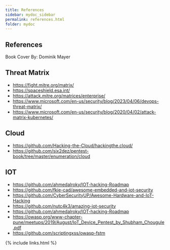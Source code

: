 ```yaml
---
title: References
sidebar: mydoc_sidebar
permalink: references.html
folder: mydoc
---
```




## References 

Book Cover By: Dominik Mayer


## Threat Matrix

- https://fight.mitre.org/matrix/
- https://spaceshield.esa.int/
- https://attack.mitre.org/matrices/enterprise/
- https://www.microsoft.com/en-us/security/blog/2023/04/06/devops-threat-matrix/
- https://www.microsoft.com/en-us/security/blog/2020/04/02/attack-matrix-kubernetes/


## Cloud

- https://github.com/Hacking-the-Cloud/hackingthe.cloud/
- https://github.com/six2dez/pentest-book/tree/master/enumeration/cloud


## IOT

-	https://github.com/ahmedalroky/IOT-hacking-Roadmap
-	https://github.com/fkie-cad/awesome-embedded-and-iot-security
-	https://github.com/CyberSecurityUP/Awesome-Hardware-and-IoT-Hacking
-	https://github.com/nutc4k3/amazing-iot-security
-	https://github.com/ahmedalroky/IOT-hacking-Roadmap
-	https://owasp.org/www-chapter-pune/meetups/2019/August/IoT_Device_Pentest_by_Shubham_Chougule.pdf
-	https://github.com/scriptingxss/owasp-fstm




{% include links.html %}
